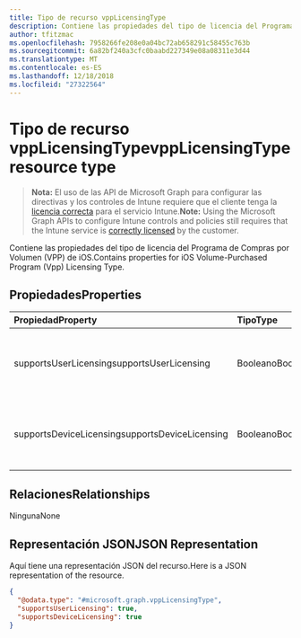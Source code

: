 ```yaml
---
title: Tipo de recurso vppLicensingType
description: Contiene las propiedades del tipo de licencia del Programa de Compras por Volumen (VPP) de iOS.
author: tfitzmac
ms.openlocfilehash: 7958266fe208e0a04bc72ab658291c58455c763b
ms.sourcegitcommit: 6a82bf240a3cfc0baabd227349e08a08311e3d44
ms.translationtype: MT
ms.contentlocale: es-ES
ms.lasthandoff: 12/18/2018
ms.locfileid: "27322564"
---
```

# <a name="vpplicensingtype-resource-type"></a><span data-ttu-id="8128a-103">Tipo de recurso vppLicensingType</span><span class="sxs-lookup"><span data-stu-id="8128a-103">vppLicensingType resource type</span></span>

> <span data-ttu-id="8128a-104">**Nota:** El uso de las API de Microsoft Graph para configurar las directivas y los controles de Intune requiere que el cliente tenga la [licencia correcta](https://go.microsoft.com/fwlink/?linkid=839381) para el servicio Intune.</span><span class="sxs-lookup"><span data-stu-id="8128a-104">**Note:** Using the Microsoft Graph APIs to configure Intune controls and policies still requires that the Intune service is [correctly licensed](https://go.microsoft.com/fwlink/?linkid=839381) by the customer.</span></span>

<span data-ttu-id="8128a-105">Contiene las propiedades del tipo de licencia del Programa de Compras por Volumen (VPP) de iOS.</span><span class="sxs-lookup"><span data-stu-id="8128a-105">Contains properties for iOS Volume-Purchased Program (Vpp) Licensing Type.</span></span>
## <a name="properties"></a><span data-ttu-id="8128a-106">Propiedades</span><span class="sxs-lookup"><span data-stu-id="8128a-106">Properties</span></span>
|<span data-ttu-id="8128a-107">Propiedad</span><span class="sxs-lookup"><span data-stu-id="8128a-107">Property</span></span>|<span data-ttu-id="8128a-108">Tipo</span><span class="sxs-lookup"><span data-stu-id="8128a-108">Type</span></span>|<span data-ttu-id="8128a-109">Descripción</span><span class="sxs-lookup"><span data-stu-id="8128a-109">Description</span></span>|
|:---|:---|:---|
|<span data-ttu-id="8128a-110">supportsUserLicensing</span><span class="sxs-lookup"><span data-stu-id="8128a-110">supportsUserLicensing</span></span>|<span data-ttu-id="8128a-111">Booleano</span><span class="sxs-lookup"><span data-stu-id="8128a-111">Boolean</span></span>|<span data-ttu-id="8128a-112">Si el programa es compatible con el tipo de licencia de usuario.</span><span class="sxs-lookup"><span data-stu-id="8128a-112">Whether the program supports the user licensing type.</span></span>|
|<span data-ttu-id="8128a-113">supportsDeviceLicensing</span><span class="sxs-lookup"><span data-stu-id="8128a-113">supportsDeviceLicensing</span></span>|<span data-ttu-id="8128a-114">Booleano</span><span class="sxs-lookup"><span data-stu-id="8128a-114">Boolean</span></span>|<span data-ttu-id="8128a-115">Si el programa es compatible con el tipo de licencia de dispositivo.</span><span class="sxs-lookup"><span data-stu-id="8128a-115">Whether the program supports the device licensing type.</span></span>|

## <a name="relationships"></a><span data-ttu-id="8128a-116">Relaciones</span><span class="sxs-lookup"><span data-stu-id="8128a-116">Relationships</span></span>
<span data-ttu-id="8128a-117">Ninguna</span><span class="sxs-lookup"><span data-stu-id="8128a-117">None</span></span>
## <a name="json-representation"></a><span data-ttu-id="8128a-118">Representación JSON</span><span class="sxs-lookup"><span data-stu-id="8128a-118">JSON Representation</span></span>
<span data-ttu-id="8128a-119">Aquí tiene una representación JSON del recurso.</span><span class="sxs-lookup"><span data-stu-id="8128a-119">Here is a JSON representation of the resource.</span></span>
<!-- {
  "blockType": "resource",
  "@odata.type": "microsoft.graph.vppLicensingType"
}
-->
``` json
{
  "@odata.type": "#microsoft.graph.vppLicensingType",
  "supportsUserLicensing": true,
  "supportsDeviceLicensing": true
}
```



